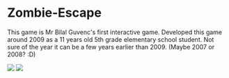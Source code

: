 # Zombie-Escape
This game is Mr Bilal Guvenc's first interactive game. Developed this game around 2009 as a 11 years old 5th grade elementary school student. Not sure of the year it can be a few years earlier than 2009. (Maybe 2007 or 2008? :D)

![](https://raw.githubusercontent.com/bilalguvenc/Zombie-Escape/master/images/Police_GetHit.gif) ![](https://raw.githubusercontent.com/bilalguvenc/Zombie-Escape/master/images/Zombie_Attack.gif)
